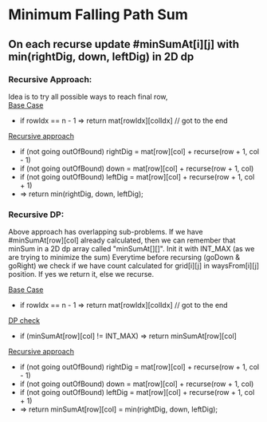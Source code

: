 
# Minimum Falling Path Sum
## On each recurse update #minSumAt[i][j] with min(rightDig, down, leftDig) in 2D dp
### Recursive Approach:
Idea is to try all possible ways to reach final row, 
<br>
<u> Base Case </u>
  - if rowIdx == n - 1 => return mat[rowIdx][colIdx] // got to the end

<u> Recursive approach </u>
  - if (not going outOfBound) rightDig = mat[row][col] + recurse(row + 1, col - 1) 
  - if (not going outOfBound) down = mat[row][col] + recurse(row + 1, col)
  - if (not going outOfBound) leftDig = mat[row][col] + recurse(row + 1, col + 1) 
  - => return min(rightDig, down, leftDig);
 
 ### Recursive DP:
 Above approach has overlapping sub-problems. 
 If we have #minSumAt[row][col] already calculated, then we can remember that minSum in a 2D dp array called 
 "minSumAt[][]". Init it with INT_MAX (as we are trying to minimize the sum)
 Everytime before recursing (goDown & goRight) we check if we have count calculated for grid[i][j] in waysFrom[i][j] position. If yes we return it, else we recurse.
 
<u> Base Case </u>
  - if rowIdx == n - 1 => return mat[rowIdx][colIdx] // got to the end

<u> DP check </u>
  - if (minSumAt[row][col] != INT_MAX) => return minSumAt[row][col]	
  
<u> Recursive approach </u>
  - if (not going outOfBound) rightDig = mat[row][col] + recurse(row + 1, col - 1) 
  - if (not going outOfBound) down = mat[row][col] + recurse(row + 1, col)
  - if (not going outOfBound) leftDig = mat[row][col] + recurse(row + 1, col + 1) 
  - => return minSumAt[row][col] = min(rightDig, down, leftDig);
